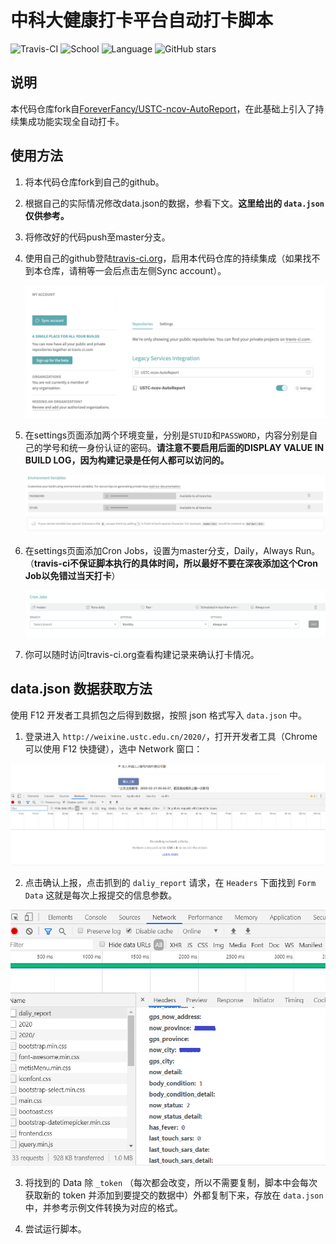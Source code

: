 # 中科大健康打卡平台自动打卡脚本

![Travis-CI](https://travis-ci.org/Violin9906/USTC-ncov-AutoReport.svg?branch=master&status=passed)
![School](https://img.shields.io/badge/School-USTC-blue.svg)
![Language](https://img.shields.io/badge/language-Python3-yellow.svg)
![GitHub stars](https://img.shields.io/github/stars/Violin9906/USTC-ncov-AutoReport)

## 说明

本代码仓库fork自[ForeverFancy/USTC-ncov-AutoReport](https://github.com/ForeverFancy/USTC-ncov-AutoReport)，在此基础上引入了持续集成功能实现全自动打卡。

## 使用方法

1. 将本代码仓库fork到自己的github。

2. 根据自己的实际情况修改data.json的数据，参看下文。**这里给出的 `data.json` 仅供参考。**

3. 将修改好的代码push至master分支。

4. 使用自己的github登陆[travis-ci.org](https://travis-ci.org)，启用本代码仓库的持续集成（如果找不到本仓库，请稍等一会后点击左侧Sync account）。

   ![启用持续集成](./imgs/4.png)

5. 在settings页面添加两个环境变量，分别是`STUID`和`PASSWORD`，内容分别是自己的学号和统一身份认证的密码。**请注意不要启用后面的DISPLAY VALUE IN BUILD LOG，因为构建记录是任何人都可以访问的。**

   ![环境变量](./imgs/3.jpg)

6. 在settings页面添加Cron Jobs，设置为master分支，Daily，Always Run。（**travis-ci不保证脚本执行的具体时间，所以最好不要在深夜添加这个Cron Job以免错过当天打卡**）

   ![Cron Jobs](./imgs/5.png)

7. 你可以随时访问travis-ci.org查看构建记录来确认打卡情况。

## data.json 数据获取方法

使用 F12 开发者工具抓包之后得到数据，按照 json 格式写入 `data.json` 中。

1. 登录进入 `http://weixine.ustc.edu.cn/2020/`，打开开发者工具（Chrome 可以使用 F12 快捷键），选中 Network 窗口：

![](./imgs/1.png)

2. 点击确认上报，点击抓到的 `daliy_report` 请求，在 `Headers` 下面找到 `Form Data` 这就是每次上报提交的信息参数。

![](./imgs/2.png)

3. 将找到的 Data 除 `_token` （每次都会改变，所以不需要复制，脚本中会每次获取新的 token 并添加到要提交的数据中）外都复制下来，存放在 `data.json` 中，并参考示例文件转换为对应的格式。

4. 尝试运行脚本。

